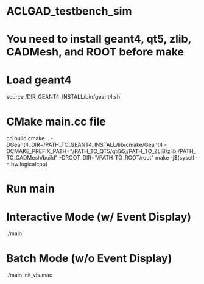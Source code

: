 # ACLGAD_testbench_sim

# You need to install geant4, qt5, zlib, CADMesh, and ROOT before make

# Load geant4
source /DIR_GEANT4_INSTALL/bin/geant4.sh

# CMake main.cc file
cd build
cmake .. -DGeant4_DIR=/PATH_TO_GEANT4_INSTALL/lib/cmake/Geant4  -DCMAKE_PREFIX_PATH="/PATH_TO_QT5/qt@5;/PATH_TO_ZLIB/zlib;/PATH_TO_CADMesh/build" -DROOT_DIR="/PATH_TO_ROOT/root"
make -j$(sysctl -n hw.logicalcpu)

# Run main
# Interactive Mode (w/ Event Display)
./main
# Batch Mode (w/o Event Display)
./main init_vis.mac